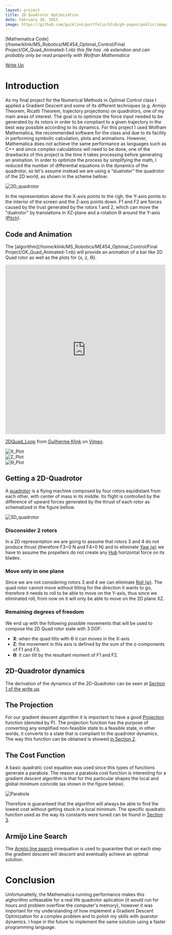 ```yaml
---
layout: project
title: 2D Quadrotor Optimization
date: February 10, 2015
image: https://github.com/guiklink/portfolio/blob/gh-pages/public/images/2D_quad_opt/logo.png?raw=true
---
```


[Mathematica Code](/home/klink/MS_Robotics/ME454_Optimal_Control/Final Project/GK_Quad_Animated-1.nb) *this file has .nb extendion and can probably only be read properlly with Wolfran Mathematica*

[Write Up](https://github.com/guiklink/portfolio/blob/gh-pages/public/Documents/2D_Quad/write_up.pdf)

# Introduction
As my final project for the Numerical Methods in Optimal Control class I applied a Gradient Descent and some of its different techniques (e.g. Armijo Theorem, Ricatti Theorem, trajectory projections) on quadrotors, one of my main areas of interest. The goal is to optimize the force input needed to be generated by its rotors in order to be compliant to a given trajectory in the best way possible according to its dynamics. 
For this project I used Wolfram Mathematica, the recommended software for the class and due to its facility in performing symbolic calculation, plots and animations. However, Mathematica does not achieve the same performance as languages such as C++ and since complex calculations will need to be done, one of the drawbacks of this project is the time it takes processing before generating an animation. In order to optimize the process by simplifying the math, I reduced the number of differential equations in the dynamics of the quadrotor, so let's assume instead we are using a "dualrotor" the quadrotor of the 2D world, as shown in the scheme bellow:

![2D_quadrotor](https://github.com/guiklink/portfolio/blob/gh-pages/public/images/2D_quad_opt/2dQuad_1.png?raw=true)

In the representation above the X-axis points to the righ, the Y-axis points to the interior of the screen and the Z-axis points down. F1 and F2 are forces caused by the trust generated by the rotors 1 and 2, which can move the "dualrotor" by translations in XZ-plane and a rotation ϴ around the Y-axis ([Pitch](https://en.wikipedia.org/wiki/Flight_dynamics#/media/File:Yaw_Axis_Corrected.svg)).

## Code and Animation 
The [algorithm](/home/klink/MS_Robotics/ME454_Optimal_Control/Final Project/GK_Quad_Animated-1.nb) will provide an animation of a bar like 2D Quad rotor as well as the plots for {x, z, ϴ}.

<iframe src="https://player.vimeo.com/video/138922599" width="500" height="529" frameborder="0" webkitallowfullscreen mozallowfullscreen allowfullscreen></iframe> <p><a href="https://vimeo.com/138922599">2DQuad_Loop</a> from <a href="https://vimeo.com/user43396191">Guilherme Klink</a> on <a href="https://vimeo.com">Vimeo</a>.</p>

![X_Plot](https://github.com/guiklink/portfolio/blob/gh-pages/public/images/2D_quad_opt/x_plot.png?raw=true)   
![Z_Plot](https://github.com/guiklink/portfolio/blob/gh-pages/public/images/2D_quad_opt/z_plot.png?raw=true)   
![ϴ_Plot](https://github.com/guiklink/portfolio/blob/gh-pages/public/images/2D_quad_opt/delta_plot.png?raw=true)   

## Getting a 2D-Quadrotor
A [quadrotor](https://github.com/guiklink/portfolio/blob/gh-pages/public/images/flying_robots/crazy_flie.JPG?raw=true) is a flying machine composed by four rotors equidistant from each other, with center of mass in its middle. Its flight is controlled by the difference of upward forces generated by the thrust of each rotor as schematized in the figure bellow.

![3D_quadrotor](https://github.com/guiklink/portfolio/blob/gh-pages/public/images/2D_quad_opt/2dQuad_2.png?raw=true)

### Disconsider 2 rotors
In a 2D representation we are going to assume that rotors 3 and 4 do not produce thrust (therefore F3=0 N and F4=0 N) and to eliminate [Yaw (φ)](https://en.wikipedia.org/wiki/Flight_dynamics#/media/File:Yaw_Axis_Corrected.svg) we have to assume the propellers do not create any [Hub]() horizontal force on its blades.

### Move only in one plane
Since we are not considering rotors 3 and 4 we can eliminate [Roll (ψ)](https://en.wikipedia.org/wiki/Flight_dynamics#/media/File:Yaw_Axis_Corrected.svg). The quad rotor cannot move without tilting for the direction it wants to go, therefore it needs to roll to be able to move on the Y-axis, thus since we eliminated roll, from now on it will only be able to move on the 2D plane XZ.

### Remaining degrees of freedom
We end up with the following possible movements that will be used to compose the 2D Quad rotor state with 3 DOF:

* **X**: when the quad tilts with ϴ it can moves in the X-axis
* **Z**: the movement in this axis is defined by the sum of the z-components of F1 and F3.
* **ϴ**: it can tilt by the resultant moment of F1 and F2.  

## 2D-Quadrotor dynamics
The derivation of the dynamics of the 2D-Quadrotor can be seen at [Section 1 of the write up](https://github.com/guiklink/portfolio/blob/gh-pages/public/Documents/2D_Quad/write_up.pdf).  

## The Projection
For our gradient descent algorithm it is important to have a good [Projection](https://en.wikipedia.org/wiki/Gradient_descent) function (denoted by P). The projection function has the purpose of converting any simplified non-feasible state to a feasible state, in other words, it converts to a state that is compliant to the quadrotor dynamics. The way this function can be obtained is showed [in Section 2](https://github.com/guiklink/portfolio/blob/gh-pages/public/Documents/2D_Quad/write_up.pdf).  

## The Cost Function
A basic quadratic cost equation was used since this types of functions generate a parabola. The reason a parabola cost function is interesting for a gradient descent algorithm is that for this particular shapes the local and global minimum coincide (as shown in the figure below).

![Parabola](https://github.com/guiklink/portfolio/blob/gh-pages/public/images/2D_quad_opt/quadratic_func.png?raw=true)

Therefore is guaranteed that the algorithm will always be able to find the lowest cost without getting stuck in a local minimum. The specific quadratic function used as the way its constants were tuned can be found in [Section 3](https://github.com/guiklink/portfolio/blob/gh-pages/public/Documents/2D_Quad/write_up.pdf). 

## Armijo Line Search
The [Armijo line search](https://en.wikipedia.org/wiki/Backtracking_line_search) innequation is used to guarantee that on each step the gradient descent will descent and eventually achieve an optimal solution.

# Conclusion
Unfortunattelly, the Mathematica running performance makes this alghorithm unfeasable for a real life quadrotor aplication (it would run for hours and problem overflow the computer's memory), however it was important for my understanding of how implement a Gradient Descent Optimization for a complex problem and to polish my skills with quarotor dynamics. I hope in the future to implement the same solution using a faster programming language.  